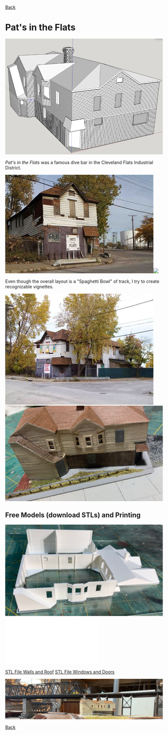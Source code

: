[Back](../structures.md)

# Pat's in the Flats
![](modelPatsRender2small.png)

*Pat's in the Flats* was a famous dive bar in the Cleveland Flats Industrial District.

![](prototypePatsSetting2.png)![](modelPatsSetting4.png)

Even though the overall layout is a "Spaghetti Bowl" of track, I try to create recognizable vignettes.

![](prototypePatsProfile2.jpeg)
![](modelPatsFrontElevation0.png)

## Free Models (download STLs) and Printing

![](./modelPrinted1.png)
![](WindowsDoors.stl)

[STL File Walls and Roof](CornerBarDilapidatedRevB.stl)
[STL File Windows and Doors](WindowsDoors.stl)

![](modelPatsSetting5.png)

[Back](../structures.md)
